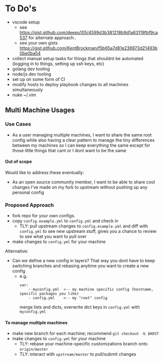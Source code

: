 # To Do's

- vscode setup
    - see https://gist.github.com/deepu105/4599d3b381218b9d1a63119fbf9ca537 for alternate approach..
    - see your own gists https://gist.github.com/KentBrockman/f5b65a7d81e236973d21493b0be0ba54
- collect manual setup tasks for things that shouldnt be automated (logging in to things, setting up ssh keys, etc)
- golang dev tooling
- node/js dev tooling
- set up on some form of CI
- modify hosts to deploy playbook changes to all machines simultaneously
- nuke ~/.vim

## Multi Machine Usages

### Use Cases

- As a user managing multiple machines, I want to share the same root config while also having a clear pattern to manage the tiny differences between my machines so I can keep everything the same except for those little things that cant or I dont want to be the same

#### Out of scope

Would like to address these eventually:

- As an open source community member, I want to be able to share cool changes I've made on my fork to upstream without pushing up any personal config

### Proposed Approach

- fork repo for your own configs.
- copy `config.example.yml` to `config.yml` and check in
  - TLY: pull upstream changes to `config.example.yml` and diff with `config.yml` to see new upstream stuff, gives you a chance to review to see what you want to pull over
- make changes to `config.yml` for your machine

Alternative:

- Can we define a new config in layers? That way you dont have to keep switching branches and rebasing anytime you want to create a new config
  - e.g.
    ```
    var:
        - myconfig.yml  <-- my machine specific config (hostname, specific packages you like)
        - config.yml    <-- my "root" config
    ```
    merge lists and dicts, overwrite dict keys in `config.yml` with `myconfig.yml`

#### To manage multiple machines

- make new branch for each machine; recommend `git checkout -b $HOST`
- make changes to `config.yml` for your machine
  - TLY: rebase your machine-specific customizations branch onto `origin/master`
  - TLY: interact with `upstream/master` to pull/submit changes
